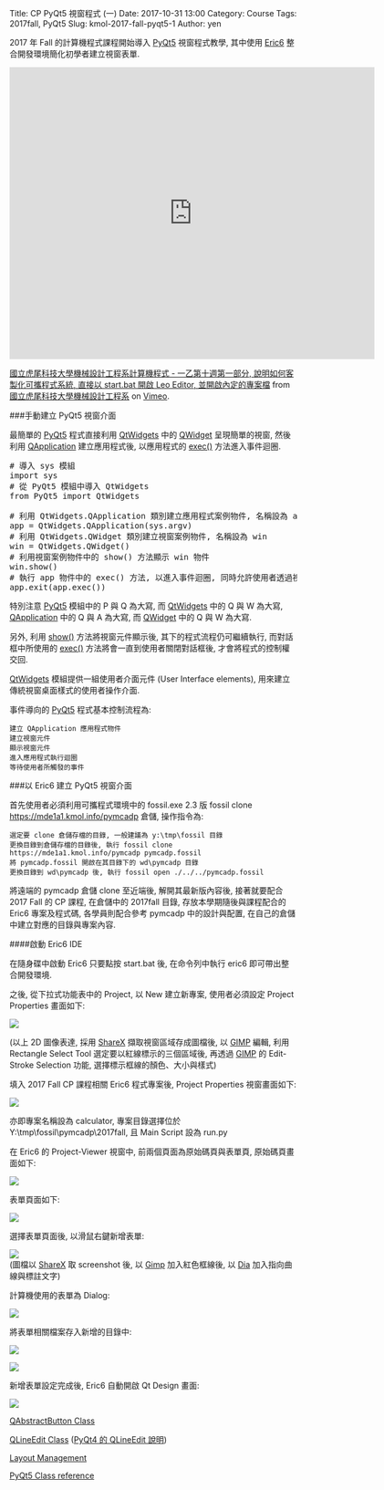 Title: CP PyQt5 視窗程式 (一)
Date: 2017-10-31 13:00
Category: Course
Tags: 2017fall, PyQt5
Slug: kmol-2017-fall-pyqt5-1
Author: yen

2017 年 Fall 的計算機程式課程開始導入 <a href="http://pyqt.sourceforge.net/Docs/PyQt5/modules.html">PyQt5</a> 視窗程式教學, 其中使用 <a href="https://eric-ide.python-projects.org">Eric6</a> 整合開發環境簡化初學者建立視窗表單.

<!-- PELICAN_END_SUMMARY -->

<iframe src="https://player.vimeo.com/video/242527163" width="640" height="512" frameborder="0" webkitallowfullscreen mozallowfullscreen allowfullscreen></iframe>
<p><a href="https://vimeo.com/242527163">國立虎尾科技大學機械設計工程系計算機程式 - 一乙第十週第一部分, 說明如何客製化可攜程式系統, 直接以 start.bat 開啟 Leo Editor, 並開啟內定的專案檔</a> from <a href="https://vimeo.com/user24079973">國立虎尾科技大學機械設計工程系</a> on <a href="https://vimeo.com">Vimeo</a>.</p>

###手動建立 PyQt5 視窗介面

最簡單的 <a href="http://pyqt.sourceforge.net/Docs/PyQt5/modules.html">PyQt5</a> 程式直接利用 <a href="http://doc.qt.io/qt-5/qtwidgets-module.html">QtWidgets</a> 中的 <a href="http://doc.qt.io/qt-5/qwidget.html">QWidget</a> 呈現簡單的視窗, 然後利用 <a href="http://doc.qt.io/qt-5/qapplication.html">QApplication</a> 建立應用程式後, 以應用程式的 <a href="http://doc.qt.io/qt-5/qapplication.html#exec">exec()</a> 方法進入事件迴圈.

<pre class="brush: python">
# 導入 sys 模組
import sys
# 從 PyQt5 模組中導入 QtWidgets
from PyQt5 import QtWidgets

# 利用 QtWidgets.QApplication 類別建立應用程式案例物件, 名稱設為 app
app = QtWidgets.QApplication(sys.argv)
# 利用 QtWidgets.QWidget 類別建立視窗案例物件, 名稱設為 win
win = QtWidgets.QWidget()
# 利用視窗案例物件中的 show() 方法顯示 win 物件
win.show()
# 執行 app 物件中的 exec() 方法, 以進入事件迴圈, 同時允許使用者透過視窗右上方的 x 按鈕, 關閉視窗.
app.exit(app.exec())
</pre>

特別注意 <a href="http://pyqt.sourceforge.net/Docs/PyQt5/modules.html">PyQt5</a> 模組中的 P 與 Q 為大寫, 而 <a href="http://doc.qt.io/qt-5/qtwidgets-module.html">QtWidgets</a> 中的 Q 與 W 為大寫, <a href="http://doc.qt.io/qt-5/qapplication.html">QApplication</a> 中的 Q 與 A 為大寫, 而 <a href="http://doc.qt.io/qt-5/qwidget.html">QWidget</a> 中的 Q 與 W 為大寫.

另外, 利用 <a href="http://doc.qt.io/qt-5/qwidget.html#show">show()</a> 方法將視窗元件顯示後, 其下的程式流程仍可繼續執行, 而對話框中所使用的 <a href="http://doc.qt.io/qt-5/qapplication.html#exec">exec()</a> 方法將會一直到使用者關閉對話框後, 才會將程式的控制權交回.

<a href="http://doc.qt.io/qt-5/qtwidgets-module.html">QtWidgets</a> 模組提供一組使用者介面元件 (User Interface elements), 用來建立傳統視窗桌面樣式的使用者操作介面.

事件導向的 <a href="http://pyqt.sourceforge.net/Docs/PyQt5/modules.html">PyQt5</a> 程式基本控制流程為:

    建立 QApplication 應用程式物件
    建立視窗元件
    顯示視窗元件
    進入應用程式執行迴圈
    等待使用者所觸發的事件

###以 Eric6 建立 PyQt5 視窗介面

首先使用者必須利用可攜程式環境中的 fossil.exe 2.3 版 fossil clone https://mde1a1.kmol.info/pymcadp 倉儲, 操作指令為:

    選定要 clone 倉儲存檔的目錄, 一般建議為 y:\tmp\fossil 目錄
    更換目錄到倉儲存檔的目錄後, 執行 fossil clone https://mde1a1.kmol.info/pymcadp pymcadp.fossil
    將 pymcadp.fossil 開啟在其目錄下的 wd\pymcadp 目錄
    更換目錄到 wd\pymcadp 後, 執行 fossil open ./../../pymcadp.fossil

將遠端的 pymcadp 倉儲 clone 至近端後, 解開其最新版內容後, 接著就要配合 2017 Fall 的 CP 課程, 在倉儲中的 2017fall 目錄, 存放本學期隨後與課程配合的 Eric6 專案及程式碼, 各學員則配合參考 pymcadp 中的設計與配置, 在自己的倉儲中建立對應的目錄與專案內容.

####啟動 Eric6 IDE

在隨身碟中啟動 Eric6 只要點按 start.bat 後, 在命令列中執行 eric6 即可帶出整合開發環境.

之後, 從下拉式功能表中的 Project, 以 New 建立新專案, 使用者必須設定 Project Properties 畫面如下:

<img class = "border" src="./../data/images/eric6_project_properties.png"></img>

(以上 2D 圖像表達, 採用 <a href="https://getsharex.com/">ShareX</a> 擷取視窗區域存成圖檔後, 以 <a href="https://www.gimp.org/">GIMP</a> 編輯, 利用 Rectangle Select Tool 選定要以紅線標示的三個區域後, 再透過 <a href="https://www.gimp.org/">GIMP</a> 的 Edit-Stroke Selection 功能, 選擇標示框線的顏色、大小與樣式)

填入 2017 Fall CP 課程相關 Eric6 程式專案後,  Project Properties 視窗畫面如下:

<img class = "border" src="./../data/images/eric6_project_properties2.png"></img>

亦即專案名稱設為 calculator, 專案目錄選擇位於 Y:\tmp\fossil\pymcadp\2017fall, 且 Main Script 設為 run.py

在 Eric6 的 Project-Viewer 視窗中, 前兩個頁面為原始碼頁與表單頁, 原始碼頁畫面如下:

<img class = "border" src="./../data/images/eric6_sources_tab.png"></img>

表單頁面如下:

<img class = "border" src="./../data/images/eric6_forms_tab.png"></img>

選擇表單頁面後, 以滑鼠右鍵新增表單:

<img class = "border" src="./../data/images/eric6_new_form.png"></img> <br />(圖檔以 <a href="https://getsharex.com/">ShareX</a> 取 screenshot 後, 以 <a href="https://www.gimp.org/">Gimp</a> 加入紅色框線後, 以 <a href="https://sourceforge.net/projects/dia-installer/">Dia</a> 加入指向曲線與標註文字)

計算機使用的表單為 Dialog:

<img class = "border" src="./../data/images/eric6_new_form_dialog.png"></img>

將表單相關檔案存入新增的目錄中:

<img class = "border" src="./../data/images/eric6_new_form_new_folder.png"></img>

<img class = "border" src="./../data/images/eric6_new_form_ui_dialog.png"></img>

新增表單設定完成後, Eric6 自動開啟 Qt Design 畫面:

<img class = "border" src="./../data/images/eric6_qt_designer.png"></img>

<a href="http://doc.qt.io/qt-5/qabstractbutton.html">QAbstractButton Class</a>

<a href="http://doc.qt.io/qt-5/qlineedit.html">QLineEdit Class</a> (<a href="http://pyqt.sourceforge.net/Docs/PyQt4/qlineedit.html">PyQt4 的 QLineEdit 說明</a>)

<a href="http://doc.qt.io/qt-5/layout.html">Layout Management</a>

<a href="http://pyqt.sourceforge.net/Docs/PyQt5/class_reference.html">PyQt5 Class reference</a>

